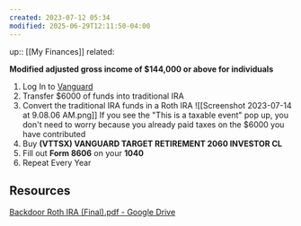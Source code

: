 ```yaml
---
created: 2023-07-12 05:34
modified: 2025-06-29T12:11:50-04:00
---
```

up::  [[My Finances]]
related:

**Modified adjusted gross income of $144,000 or above for individuals**
1. Log In to [Vanguard](https://investor.vanguard.com/my-account/log-on)
2. Transfer $6000 of funds into traditional IRA
3. Convert the traditional IRA funds in a Roth IRA
	![[Screenshot 2023-07-14 at 9.08.06 AM.png]]
		If you see the "This is a taxable event" pop up, you don't need to worry because you already paid taxes on the $6000 you have contributed
3. Buy **(VTTSX) VANGUARD TARGET RETIREMENT 2060 INVESTOR CL**
4. Fill out **Form 8606** on your **1040**
5. Repeat Every Year

## Resources
[Backdoor Roth IRA (Final).pdf - Google Drive](https://drive.google.com/file/d/13i3DOHV23vn0GrjXig_BMWvXZjjT7gaq/view?usp=sharing)
